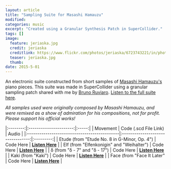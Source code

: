 ```yaml
---
layout: article
title: "Sampling Suite for Masashi Hamauzu"
modified:
categories: music
excerpt: "Created using a Granular Synthesis Patch in SuperCollider."
tags: []
image:
  feature: jeriaska.jpg
  credit: jeriaska
  creditlink: https://www.flickr.com/photos/jeriaska/6723743221/in/photolist-bf9WBg-qCfBWh-7EcnjN-7Ecn79-7E8wgX-7EcmHY-7E8w8H-7E8wGF-7E8wV2-7E8wsT-7EcmUy-7EcmAs-7Ecnf9-7Ecnth-7E8wxz
  teaser: jeriaska.jpg
  thumb:
date: 2015-5-01
---
```


An electronic suite constructed from short samples of [Masashi Hamauzu's](http://en.wikipedia.org/wiki/Masashi_Hamauzu) piano pieces.  This suite was made in SuperCollider using a granular sampling patch shared with me by [Bruno Ruviaro](http://sccode.org/bruno).  [Listen to the full suite here](https://soundcloud.com/capybarrage-reilly/sets/sampling-suite-for-masashi-1).

*All samples used were originally composed by Masashi Hamauzu, and were remixed as a show of admiration for his compositions, not for profit.  Please support his official works!*

|:--------:|:----------------------:|:-----:|
| Movement | Code (.scd File Link) | Audio |
|:---------------------------------------------|:---------------------------------:|:---------:|
| Etude (from "Etude No. 8 in G-Minor, Op. 4") | Code Here                         | [**Listen Here**](https://soundcloud.com/capybarrage-reilly/etude-from-etude-no-8-in-g-minor-op-4?in=capybarrage-reilly/sets/sampling-suite-for-masashi-1) |
| Elf (from "Elfenkonigin" and "Weihalter") | Code Here | [**Listen Here**](https://soundcloud.com/capybarrage-reilly/elf-from-elfenkonigin-and-weihalter?in=capybarrage-reilly/sets/sampling-suite-for-masashi-1) |
| δ (from "δ - 7" and "δ - 17") | Code Here | [**Listen Here**](https://soundcloud.com/capybarrage-reilly/from-7-and-17?in=capybarrage-reilly/sets/sampling-suite-for-masashi-1) |
| Kaki (from "Kaki") | Code Here | [**Listen Here**](https://soundcloud.com/capybarrage-reilly/kaki-from-kaki?in=capybarrage-reilly/sets/sampling-suite-for-masashi-1) |
| Face (from "Face It Later" | Code Here | [**Listen Here**](https://soundcloud.com/capybarrage-reilly/face-from-face-it-later?in=capybarrage-reilly/sets/sampling-suite-for-masashi-1) |
